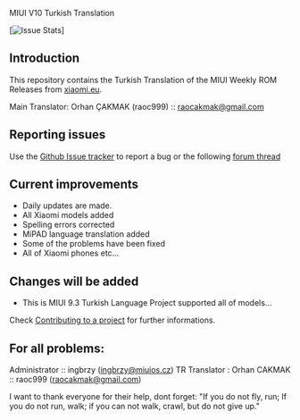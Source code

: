 
MIUI V10 Turkish Translation

[![Issue Stats](https://github.com/ingbrzy/MA-XML-9.0-TURKISH/issues)]

## Introduction

This repository contains the Turkish Translation of the MIUI Weekly ROM Releases from [xiaomi.eu](http://xiaomi.eu/community/forums/103/).

Main Translator:
Orhan ÇAKMAK (raoc999) :: raocakmak@gmail.com


## Reporting issues

Use the [Github Issue tracker](https://github.com/ingbrzy/MA-XML-9.0-TURKISH/issues) to report a bug or the following [forum thread](http://xiaomi.eu/community/)


## Current improvements

* Daily updates are made.
* All Xiaomi models added
* Spelling errors corrected
* MiPAD language translation added
* Some of the problems have been fixed
* All of Xiaomi phones etc...

## Changes will be added

* This is MIUI 9.3 Turkish Language Project supported all of models...

Check [Contributing to a project](https://guides.github.com/activities/forking) for further informations.

## For all problems:
Administrator :: ingbrzy (ingbrzy@miuios.cz)
TR Translator : Orhan CAKMAK      :: raoc999 (raocakmak@gmail.com)

I want to thank everyone for their help, dont forget: "If you do not fly, run; If you do not run, walk; if you can not walk, crawl, but do not give up."

